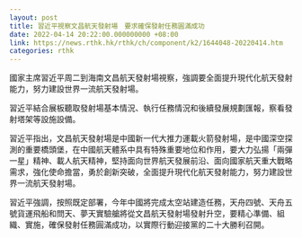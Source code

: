 ```yaml
---
layout: post
title: 習近平視察文昌航天發射場　要求確保發射任務圓滿成功
date: 2022-04-14 20:22:00.000000000 +08:00
link: https://news.rthk.hk/rthk/ch/component/k2/1644048-20220414.htm
categories: rthk
---
```


國家主席習近平周二到海南文昌航天發射場視察，強調要全面提升現代化航天發射能力，努力建設世界一流航天發射場。 

習近平結合展板聽取發射場基本情況、執行任務情況和後續發展規劃匯報，察看發射塔架等設施設備。

習近平指出，文昌航天發射場是中國新一代大推力運載火箭發射場，是中國深空探測的重要橋頭堡，在中國航天體系中具有特殊重要地位和作用，要大力弘揚「兩彈一星」精神、載人航天精神，堅持面向世界航天發展前沿、面向國家航天重大戰略需求，強化使命擔當，勇於創新突破，全面提升現代化航天發射能力，努力建設世界一流航天發射場。 
 
習近平強調，按照既定部署，今年中國將完成太空站建造任務，天舟四號、天舟五號貨運飛船和問天、夢天實驗艙將從文昌航天發射場發射升空，要精心準備、組織、實施，確保發射任務圓滿成功，以實際行動迎接黨的二十大勝利召開。
